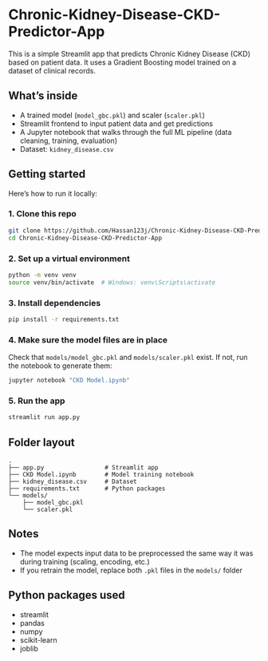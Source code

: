 # Chronic-Kidney-Disease-CKD-Predictor-App

This is a simple Streamlit app that predicts Chronic Kidney Disease (CKD) based on patient data. It uses a Gradient Boosting model trained on a dataset of clinical records.

## What’s inside

- A trained model (`model_gbc.pkl`) and scaler (`scaler.pkl`)
- Streamlit frontend to input patient data and get predictions
- A Jupyter notebook that walks through the full ML pipeline (data cleaning, training, evaluation)
- Dataset: `kidney_disease.csv`

## Getting started

Here’s how to run it locally:

### 1. Clone this repo

```bash
git clone https://github.com/Hassan123j/Chronic-Kidney-Disease-CKD-Predictor-App.git
cd Chronic-Kidney-Disease-CKD-Predictor-App
```

### 2. Set up a virtual environment

```bash
python -m venv venv
source venv/bin/activate  # Windows: venv\Scripts\activate
```

### 3. Install dependencies

```bash
pip install -r requirements.txt
```

### 4. Make sure the model files are in place

Check that `models/model_gbc.pkl` and `models/scaler.pkl` exist. If not, run the notebook to generate them:

```bash
jupyter notebook "CKD Model.ipynb"
```

### 5. Run the app

```bash
streamlit run app.py
```

## Folder layout

```
.
├── app.py                 # Streamlit app
├── CKD Model.ipynb        # Model training notebook
├── kidney_disease.csv     # Dataset
├── requirements.txt       # Python packages
└── models/
    ├── model_gbc.pkl
    └── scaler.pkl
```

## Notes

- The model expects input data to be preprocessed the same way it was during training (scaling, encoding, etc.)
- If you retrain the model, replace both `.pkl` files in the `models/` folder

## Python packages used

- streamlit
- pandas
- numpy
- scikit-learn
- joblib
